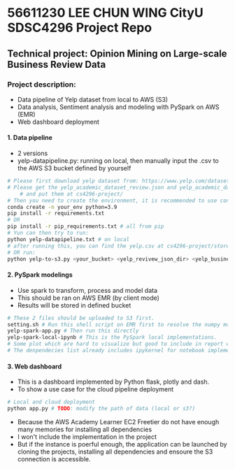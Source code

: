 # 56611230 LEE CHUN WING CityU SDSC4296 Project Repo
## Technical project: Opinion Mining on Large-scale Business Review Data
### Project description:
- Data pipeline of Yelp dataset from local to AWS (S3)
- Data analysis, Sentiment analysis and modeling with PySpark on AWS (EMR)
- Web dashboard deployment

#### 1. Data pipeline
- 2 versions
- yelp-datapipeline.py: running on local, then manually input the .csv to the AWS S3 bucket defined by yourself
```bash
# Please first download yelp dataset from: https://www.yelp.com/dataset
# Please get the yelp_academic_dataset_review.json and yelp_academic_dataset_business.json
    # and put them at cs4296-project/
# Then you need to create the environment, it is recommended to use conda
conda create -n your_env python=3.9
pip install -r requirements.txt
# OR
pip install -r pip_requirements.txt # all from pip
# Yun can then try to run:
python yelp-datapipeline.txt # on local
# after running this, you can find the yelp.csv at cs4296-project/store
# OR run:
python yelp-to-s3.py <your_bucket> <yelp_revivew_json_dir> <yelp_business_json_dir> # sdk pipeline to S3
```

#### 2. PySpark modelings
- Use spark to transform, process and model data
- This should be ran on AWS EMR (by client mode)
- Results will be stored in defined bucket
```bash
# These 2 files should be uploaded to S3 first.
setting.sh # Run this shell script on EMR first to resolve the numpy module not found problem
yelp-spark-app.py # Then run this directly
yelp-spark-local-ipynb # This is the PySpark local implementations.
# Some plot which are hard to visualize but good to include in report will be plotted here
# The denpendecies list already includes ipykernel for notebook implementation.
```

#### 3. Web dashboard
- This is a dashboard implemented by Python flask, plotly and dash.
- To show a use case for the cloud pipeline deployment
```bash
# Local and cloud deployment
python app.py # TODO: modify the path of data (local or s3?)
```
- Because the AWS Academy Learner EC2 Freetier do not have enough many memories for installing all dependencies
- I won't include the implementation in the project
- But if the instance is poerful enough, the application can be launched by cloning the projects, installing all dependencies and ensoure the S3 connection is accessible.
